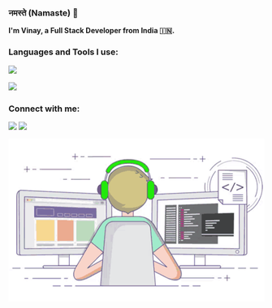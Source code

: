 ### नमस्ते (Namaste) 🙏
<p align="left"> 
  <b>I'm Vinay, a Full Stack Developer from India 🇮🇳.</b>
</p> 

### Languages and Tools I use:
<p align="left"> 
  <img src="https://skillicons.dev/icons?i=cs,dotnet,redis,rabbitmq,visualstudio,angular,js,ts,html,vscode,azure,git,docker" />
  
</p>


![](https://readme-stats-snowy.vercel.app/api/top-langs/?username=tech4vinay&layout=compact&count_private=true)

### Connect with me:
<p align="left">
  <a href="https://linkedin.com/in/tech4vinay" target="_blank"><img src="https://skillicons.dev/icons?i=linkedin" /></a>
  <a href="https://instagram.com/photowala.vinay" target="_blank"><img src="https://skillicons.dev/icons?i=instagram" /></a>
</p>
<p align="left"> 
  <img align="left" title="Happy Coding" src="https://github.com/tech4vinay/tech4vinay/blob/main/code-break.gif?raw=true" />
</p>
